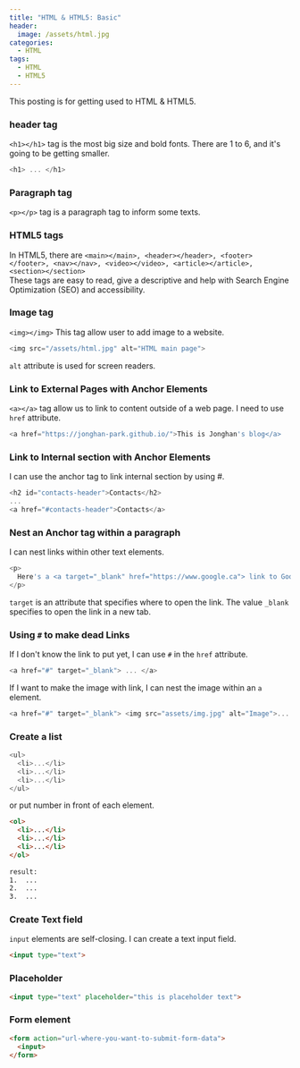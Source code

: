 ```yaml
---
title: "HTML & HTML5: Basic"
header:
  image: /assets/html.jpg
categories:
  - HTML
tags:
  - HTML
  - HTML5
---
```


This posting is for getting used to HTML & HTML5.

### header tag

`<h1></h1>` tag is the most big size and bold fonts. There are 1 to 6, and it's going to be getting smaller.

```js
<h1> ... </h1>
```

### Paragraph tag

`<p></p>` tag is a paragraph tag to inform some texts.

### HTML5 tags

In HTML5, there are `<main></main>, <header></header>, <footer></footer>, <nav></nav>, <video></video>, <article></article>, <section></section>`  
These tags are easy to read, give a descriptive and help with Search Engine Optimization (SEO) and accessibility.

### Image tag

`<img></img>` This tag allow user to add image to a website.

```js
<img src="/assets/html.jpg" alt="HTML main page">
```

`alt` attribute is used for screen readers.

### Link to External Pages with Anchor Elements

`<a></a>` tag allow us to link to content outside of a web page. I need to use `href` attribute.

```js
<a href="https://jonghan-park.github.io/">This is Jonghan's blog</a>
```

### Link to Internal section with Anchor Elements

I can use the anchor tag to link internal section by using #.

```js
<h2 id="contacts-header">Contacts</h2>
...
<a href="#contacts-header">Contacts</a>
```

### Nest an Anchor tag within a paragraph

I can nest links within other text elements.

```js
<p>
  Here's a <a target="_blank" href="https://www.google.ca"> link to Google </a> for you to follow.
</p>
```

`target` is an attribute that specifies where to open the link. The value `_blank` specifies to open the link in a new tab.

### Using `#` to make dead Links

If I don't know the link to put yet, I can use `#` in the `href` attribute.

```js
<a href="#" target="_blank"> ... </a>
```
If I want to make the image with link, I can nest the image within an ```a``` element.  
```js
<a href="#" target="_blank"> <img src="assets/img.jpg" alt="Image">... </a>
```  
### Create a list
```js
<ul>  
  <li>...</li>  
  <li>...</li>  
  <li>...</li>  
</ul>  
```  
or put number in front of each element.  
```html
<ol>  
  <li>...</li>  
  <li>...</li>  
  <li>...</li>  
</ol>  
  
result:  
1.  ...  
2.  ...   
3.  ...  
```  
### Create Text field
```input``` elements are self-closing.
I can create a text input field.  
```html
<input type="text">
```  
### Placeholder
```html
<input type="text" placeholder="this is placeholder text">
```  
### Form element
```html
<form action="url-where-you-want-to-submit-form-data">
  <input>
</form>
```
